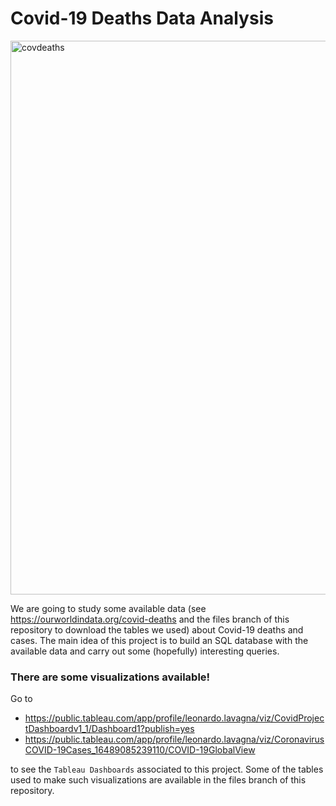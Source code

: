 # Covid-19 Deaths Data Analysis

<img width="886" alt="covdeaths" src="https://user-images.githubusercontent.com/91341004/159719268-7ddad453-52cd-4547-ae9c-d84d870dfae3.png">


We are going to study some available data (see https://ourworldindata.org/covid-deaths and the files branch of this repository to download the tables we used) about Covid-19 deaths and cases. The main idea of this project is to build an SQL database with the available data and carry out some (hopefully) interesting queries.

### There are some visualizations available!
Go to 
- https://public.tableau.com/app/profile/leonardo.lavagna/viz/CovidProjectDashboardv1_1/Dashboard1?publish=yes
- https://public.tableau.com/app/profile/leonardo.lavagna/viz/CoronavirusCOVID-19Cases_16489085239110/COVID-19GlobalView

to see the `Tableau Dashboards` associated to this project. Some of the tables used to make such visualizations are available in the files branch of this repository.


